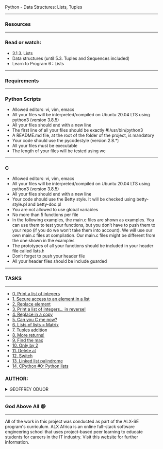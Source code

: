 Python - Data Structures: Lists, Tuples

---
### Resources

---
### Read or watch:

- 3.1.3. Lists
- Data structures (until 5.3. Tuples and Sequences included)
- Learn to Program 6 : Lists

---
### Requirements

---
### Python Scripts

- Allowed editors: vi, vim, emacs
- All your files will be interpreted/compiled on Ubuntu 20.04 LTS using python3 (version 3.8.5)
- All your files should end with a new line
- The first line of all your files should be exactly #!/usr/bin/python3
- A README.md file, at the root of the folder of the project, is mandatory
- Your code should use the pycodestyle (version 2.8.*)
- All your files must be executable
- The length of your files will be tested using wc

---
### C

- Allowed editors: vi, vim, emacs
- All your files will be interpreted/compiled on Ubuntu 20.04 LTS using python3 (version 3.8.5)
- All your files should end with a new line
- Your code should use the Betty style. It will be checked using betty-style.pl and betty-doc.pl
- You are not allowed to use global variables
- No more than 5 functions per file
- In the following examples, the main.c files are shown as examples. You can use them to test your functions, but you don’t have to push them to your repo (if you do we won’t take them into account). We will use our own main.c files at compilation. Our main.c files might be different from the one shown in the examples
- The prototypes of all your functions should be included in your header file called lists.h
- Don’t forget to push your header file
- All your header files should be include guarded

---

### TASKS

---
- [0. Print a list of integers](0-print_list_integer.py)
- [1. Secure access to an element in a list](1-element_at.py)
- [2. Replace element](2-replace_in_list.py)
- [3. Print a list of integers... in reverse!](3-print_reversed_list_integer.py)
- [4. Replace in a copy](4-new_in_list.py)
- [5. Can you C me now?](5-no_c.py)
- [6. Lists of lists = Matrix](6-print_matrix_integer.py)
- [7. Tuples addition](7-add_tuple.py)
- [8. More returns!](8-multiple_returns.py)
- [9. Find the max](9-max_integer.py)
- [10. Only by 2](10-divisible_by_2.py)
- [11. Delete at](11-delete_at.py)
- [12. Switch](12-switch.py)
- [13. Linked list palindrome](13-is_palindrome.c)
- [14. CPython #0: Python lists](100-print_python_list_info.c)


### AUTHOR:
<details>
    <summary>GEOFFREY ODUOR</summary>
    <ul>
        <li>
            <a href="https://github.com/luckyhope1">Github</a>
        </li>
        <li>
            <a href="https://twitter.com/TomGeoffry">Twitter</a>
        </li>
        <li>
            <a href="https://geoffrytom@gmail.com">e-mail</a>
        </li>
    </ul>
</details>

---
### God Above All  :smile:

---
All of the work in this project was conducted as part of the ALX-SE program's curriculum. ALX Africa is an online full-stack software engineering school that uses project-based peer learning to educate students for careers in the IT industry. Visit this <a href="https://www.alxafrica.com/software-engineering-2022">website</a> for further information.
